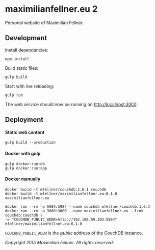 # maximilianfellner.eu 2

Personal website of Maximilian Fellner.

## Development

Install dependencies:

```
npm install
```

Build static files:

```
gulp build
```

Start with live reloading:

```
gulp run
```

The web service should now be running on [http://localhost:3000]().

## Deployment

#### Static web content

    gulp build --production

#### Docker with gulp

    gulp docker:run:db
    gulp docker:run:app

#### Docker manually

    docker build -t mfellner/couchdb:1.6.1 couchdb
    docker build -t mfellner/maximilianfellner.eu:0.1.0 maximilianfellner.eu

    docker run --rm -p 5984:5984 --name couchdb mfellner/couchdb:1.6.1
    docker run --rm -p 3000:3000 --name maximilianfellner.eu --link couchdb:couchdb \
    -e "COUCHDB_PUBLIC_ADDR=http://192.168.59.103:5984" mfellner/maximilianfellner.eu:0.1.0

`COUCHDB_PUBLIC_ADDR` is the *public* address of the CouchDB instance.

*Copyright 2015 Maximilian Fellner. All rights reserved.*
